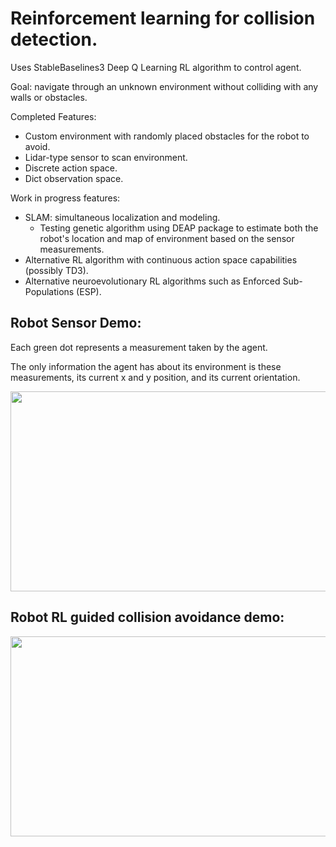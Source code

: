 # Reinforcement learning for collision detection. 
Uses StableBaselines3 Deep Q Learning RL algorithm to control agent.

Goal: navigate through an unknown environment without colliding with any walls or obstacles.

Completed Features:
- Custom environment with randomly placed obstacles for the robot to avoid.
- Lidar-type sensor to scan environment.
- Discrete action space.
- Dict observation space.

Work in progress features:
- SLAM: simultaneous localization and modeling.
  - Testing genetic algorithm using DEAP package to estimate both the robot's location and map of environment based on the sensor measurements.
- Alternative RL algorithm with continuous action space capabilities (possibly TD3).
- Alternative neuroevolutionary RL algorithms such as Enforced Sub-Populations (ESP).

## Robot Sensor Demo:
Each green dot represents a measurement taken by the agent.

The only information the agent has about its environment is these measurements, its current x and y position, and its current orientation.

<img src="https://github.com/samuelhavelka/rl_collision_detection/blob/main/gifs/sensor_animation.gif" width="1280" height="320"/>

## Robot RL guided collision avoidance demo:

<img src="https://github.com/samuelhavelka/rl_collision_detection/blob/main/gifs/rl_animation.gif" width="1280" height="320"/>
